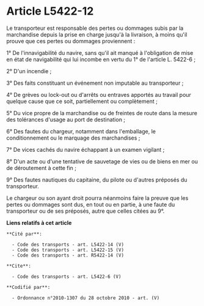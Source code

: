 # Article L5422-12

Le transporteur est responsable des pertes ou dommages subis par la marchandise depuis la prise en charge jusqu'à la
livraison, à moins qu'il prouve que ces pertes ou dommages proviennent : 

1° De l'innavigabilité du navire, sans qu'il ait manqué à l'obligation de mise en état de navigabilité qui lui incombe en
vertu du 1° de l'article L. 5422-6 ; 

2° D'un incendie ; 

3° Des faits constituant un événement non imputable au transporteur ; 

4° De grèves ou lock-out ou d'arrêts ou entraves apportés au travail pour quelque cause que ce soit, partiellement ou
complètement ; 

5° Du vice propre de la marchandise ou de freintes de route dans la mesure des tolérances d'usage au port de destination ; 

6° Des fautes du chargeur, notamment dans l'emballage, le conditionnement ou le marquage des marchandises ; 

7° De vices cachés du navire échappant à un examen vigilant ; 

8° D'un acte ou d'une tentative de sauvetage de vies ou de biens en mer ou de déroutement à cette fin ; 

9° Des fautes nautiques du capitaine, du pilote ou d'autres préposés du transporteur. 

Le chargeur ou son ayant droit pourra néanmoins faire la preuve que les pertes ou dommages sont dus, en tout ou en partie, à
une faute du transporteur ou de ses préposés, autre que celles citées au 9°.

**Liens relatifs à cet article**

	**Cité par**:

	  - Code des transports - art. L5422-14 (V)
	  - Code des transports - art. L5422-15 (V)
	  - Code des transports - art. R5422-14 (V)

	**Cite**:

	  - Code des transports - art. L5422-6 (V)

	**Codifié par**:

	  - Ordonnance n°2010-1307 du 28 octobre 2010 - art. (V)
